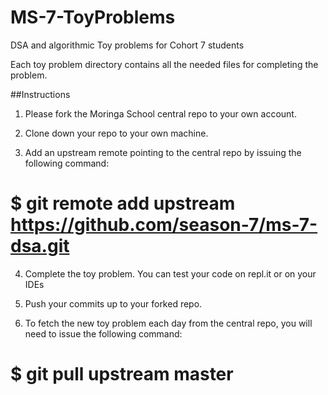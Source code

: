 # MS-7-ToyProblems
DSA and algorithmic Toy problems for Cohort 7 students

Each toy problem directory contains all the needed files for completing the problem.

##Instructions
  1) Please fork the Moringa School central repo to your own account.

  2) Clone down your repo to your own machine.

  3) Add an upstream remote pointing to the central repo by issuing the following command:

  # $ git remote add upstream  https://github.com/season-7/ms-7-dsa.git

  4) Complete the toy problem. You can test your code on repl.it or on your IDEs

  5) Push your commits up to your forked repo.

  6) To fetch the new toy problem each day from the central repo, you will need to issue the following command:

  # $ git pull upstream master
